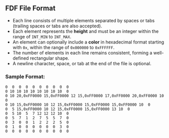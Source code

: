 ## FDF File Format

- Each line consists of multiple elements separated by spaces or tabs (trailing spaces or tabs are also accepted).
- Each element represents the **height** and must be an integer within the range of `INT_MIN` to `INT_MAX`.
- An element can optionally include a **color** in hexadecimal format starting with `0x`, within the range of `0x000000` to `0xFFFFFF`.
- The number of elements in each line remains consistent, forming a well-defined rectangular shape.
- A newline character, space, or tab at the end of the file is optional.

### Sample Format:

```plaintext
0  0  0  0  0  0  0  0  0  0
0 10 10 10 10 10 10 10 10  0
0 10 20,0xFF0000 15,0xFF0000 12 15,0xFF0000 17,0xFF0000 20,0xFF0000 10  0
0 10 15,0xFF0000 10 12 15,0xFF0000 15,0xFF0000 15,0xFF0000 10  0
0  5 15,0xFF0000 10 12 15,0xFF0000 15,0xFF0000 13 10  0
0  5 10  5  7 12 12 12 10  0
0  5  7  1  2  7  5  5  7  0
0  3  0  0  1  2  2  2  5  0
0  1  0  0  0  0  0  0  3  0
0  0  0  0  0  0  0  0  0  0
```
